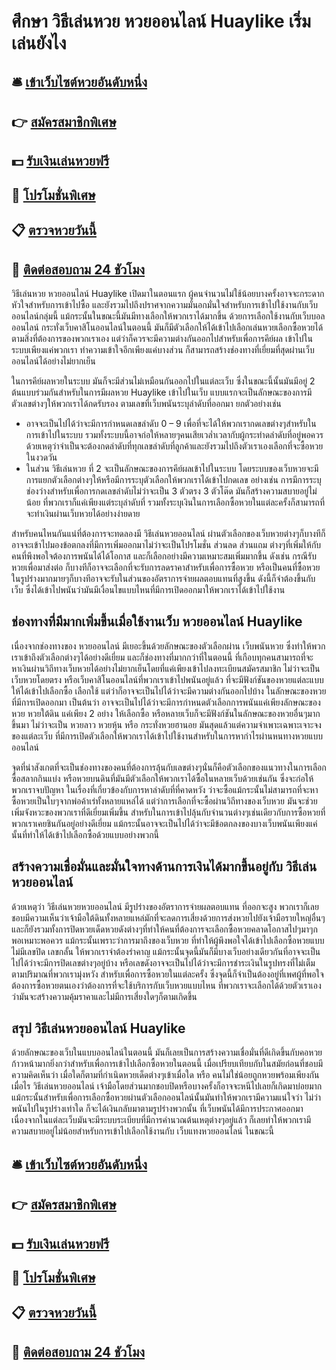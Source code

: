# ศึกษา วิธีเล่นหวย หวยออนไลน์ Huaylike เริ่มเล่นยังไง

## 🛎 [เข้าเว็บไซต์หวยอันดับหนึ่ง](https://bit.ly/3S9s1n9)
## 👉 [สมัครสมาชิกพิเศษ](https://bit.ly/3S9s1n9)
## 💵 [รับเงินเล่นหวยฟรี](https://bit.ly/3DFcQhs)
## 👑 [โปรโมชั่นพิเศษ](https://bit.ly/3DFcQhs)
## 📋 [ตรวจหวยวันนี้](https://bit.ly/3DFcQhs)
## 📱 [ติดต่อสอบถาม 24 ชัวโมง](https://bit.ly/3DFcQhs)

วิธีเล่นหวย หวยออนไลน์ Huaylike เปิดมาในตอนแรก ผู้คนจำนวนไม่ใช้น้อยบางครั้งอาจจะกระดากหัวใจสำหรับการเข้าไปซื้อ และยังรวมไปถึงปราศจากความมั่นอกมั่นใจสำหรับการเข้าไปใช้งานกับเว็บออนไลน์กลุ่มนี้ แม้กระนั้นในขณะนี้มันมีทางเลือกให้พวกเราได้มากขึ้น ด้วยการเลือกใช้งานกับเว็บบอลออนไลน์ กระทั่งเว็บคาสิโนออนไลน์ในตอนนี้ มันก็มีตัวเลือกให้ได้เข้าไปเลือกเล่นหวยเลือกซื้อหวยได้ตามสิ่งที่ต้องการของพวกเราเอง แต่ว่าก็ควรจะมีความต่างกันออกไปสำหรับเพื่อการคีย์ผล เข้าไปในระบบเพียงแค่พวกเรา ทำความเข้าใจอีกเพียงแค่บางส่วน ก็สามารถสร้างช่องทางที่เยี่ยมที่สุดผ่านเว็บออนไลน์ได้อย่างไม่ยากเย็น

ในการคีย์ผลหวยในระบบ มันก็จะมีส่วนไม่เหมือนกันออกไปในแต่ละเว็บ ซึ่งในขณะนี้นั้นมันมีอยู่ 2 ต้นแบบร่วมกันสำหรับในการมีผลหวย Huaylike เข้าไปในเว็บ แบบแรกจะเป็นลักษณะของการมีตัวเลขต่างๆให้พวกเราได้กดรับรอง ตามเลขที่เว็บพนันระบุลำดับที่ออกมา ยกตัวอย่างเช่น
- อาจจะเป็นไปได้ว่าจะมีการกำหนดเลขลำดับ 0 – 9 เพื่อที่จะได้ให้พวกเรากดเลขต่างๆสำหรับในการเข้าไปในระบบ รวมทั้งระบบนี้อาจก่อให้หลายๆคนเสียเวล่ำเวลากับผู้กระทำดลำดับที่อยู่พอควร ด้วยเหตุว่าจำเป็นจะต้องกดลำดับที่ทุกเลขลำดับที่ลูกค้าและยังรวมไปถึงตัวเราเองเลือกที่จะซื้อหวยในงวดวัน
- ในส่วน วิธีเล่นหวย ที่ 2 จะเป็นลักษณะของการคีย์ผลเข้าไปในระบบ โดยระบบของเว็บหวยจะมีการแยกตัวเลือกต่างๆให้หรือมีการระบุตัวเลือกให้พวกเราได้เข้าไปกดเลข อย่างเช่น การมีการระบุช่องว่างสำหรับเพื่อการกดเลขลำดับไม่ว่าจะเป็น 3 ตัวตรง 3 ตัวโต๊ด มันก็สร้างความสบายอยู่ไม่น้อย ที่พวกเราก็แค่เพียงแต่ระบุลำดับที่ รวมทั้งระบุเงินในการเลือกซื้อหวยในแต่ละครั้งก็สามารถที่จะทำเงินผ่านเว็บหวยได้อย่างง่ายดาย

สำหรับคนไหนกันแน่ที่ต้องการจะทดลองมี วิธีเล่นหวยออนไลน์ ผ่านตัวเลือกของเว็บหวยต่างๆก็บางทีก็อาจจะเข้าไปมองข้อตกลงที่มีการเพิ่มออกมาไม่ว่าจะเป็นโปรโมชั่น ส่วนลด ส่วนแถม ต่างๆที่เพิ่มให้กับคนที่พึงพอใจต้องการพนันได้ได้โอกาส และก็เลือกอย่างมีความเหมาะสมเพิ่มมากขึ้น ดังเช่น กรณีรับหวยเพื่อมาส่งต่อ ก็บางทีก็อาจจะเลือกที่จะรับการลดราคาสำหรับเพื่อการซื้อหวย หรือเป็นคนที่ซื้อหวยในรูปร่างมากมายๆก็บางทีอาจจะรับในส่วนของอัตราการจ่ายผลตอบแทนที่สูงขึ้น ดังนี้ก็จำต้องขึ้นกับเว็บ ซึ่งได้เข้าไปพนันว่ามันมีเงื่อนไขแบบไหนที่มีการเปิดออกมาให้พวกเราได้เข้าไปใช้งาน

## ช่องทางที่มีมากเพิ่มขึ้นเมื่อใช้งานเว็บ หวยออนไลน์ Huaylike
เนื่องจากช่องทางของ หวยออนไลน์ มีเยอะขึ้นด้วยลักษณะของตัวเลือกผ่าน เว็บพนันหวย ซึ่งทำให้พวกเราเข้าถึงตัวเลือกต่างๆได้อย่างดีเยี่ยม และก็ช่องทางที่มากกว่าที่ในตอนนี้ ที่เกือบทุกคนสามารถที่จะหาเงินผ่านวิถีทางเว็บหวยได้อย่างไม่ยากเย็นโดยที่แค่เพียงเข้าไปลงทะเบียนสมัครสมาชิก ไม่ว่าจะเป็นเว็บหวยโดยตรง หรือเว็บคาสิโนออนไลน์ที่พวกเราเข้าไปพนันอยู่แล้ว ที่จะมีฟังก์ชันของหวยแต่ละแบบให้ได้เข้าไปเลือกซื้อ เลือกใช้ แต่ว่าก็อาจจะเป็นไปได้ว่าจะมีความต่างกันออกไปบ้าง ในลักษณะของหวยที่มีการเปิดออกมา เป็นต้นว่า อาจจะเป็นไปได้ว่าจะมีการกำหนดตัวเลือกการพนันแค่เพียงลักษณะของหวย หวยใต้ดิน แค่เพียง 2 อย่าง ให้เลือกซื้อ หรือหลายเว็บก็จะมีฟังก์ชันในลักษณะของหวยอื่นๆมากขึ้นมา ไม่ว่าจะเป็น หวยลาว หวยหุ้น หรือ กระทั่งหวยฮานอย มันสุดแล้วแต่ความจําเพาะเฉพาะเจาะจงของแต่ละเว็บ ที่มีการเปิดตัวเลือกให้พวกเราได้เข้าไปใช้งานสำหรับในการหากำไรผ่านหนทางหวยแบบออนไลน์

จุดที่น่าสังเกตที่จะเป็นช่องทางของคนที่ต้องการลุ้นกับเลขต่างๆนั่นก็คือตัวเลือกของแนวทางในการเลือกซื้อสลากกินแบ่ง หรือหวยบนดินที่มันมีตัวเลือกให้พวกเราได้ซื้อในหลายเว็บด้วยเช่นกัน ซึ่งจะก่อให้พวกเราจบปัญหา ในเรื่องที่เกี่ยวข้องกับการหาลำดับที่ที่คาดหวัง ว่าจะซื้อแม้กระนั้นไม่สามารถที่จะหาซื้อหวยเป็นใบๆจากพ่อค้าเร่ทั้งหลายแหล่ได้ แต่ว่าการเลือกที่จะซื้อผ่านวิถีทางของเว็บหวย มันจะช่วยเพิ่มจังหวะของพวกเราที่ดีเยี่ยมเพิ่มขึ้น สำหรับในการเข้าไปลุ้นกับจำนวนต่างๆเช่นเดียวกับการซื้อหวยที่พวกเราเคยชินกันอยู่อย่างดีเยี่ยม แม้กระนั้นอาจจะเป็นไปได้ว่าจะมีข้อตกลงของบางเว็บพนันเพียงแค่นั้นที่ทำให้ได้เข้าไปเลือกซื้อด้วยแบบอย่างพวกนี้

## สร้างความเชื่อมั่นและมั่นใจทางด้านการเงินได้มากขึ้นอยู่กับ วิธีเล่นหวยออนไลน์
ด้วยเหตุว่า วิธีเล่นหวยหวยออนไลน์ มีรูปร่างของอัตราการจ่ายผลตอบแทน ที่ออกจะสูง พวกเราก็เลยชอบมีความเห็นว่าเจ้ามือใต้ดินทั้งหลายแหล่มักที่จะลดการเสี่ยงด้วยการส่งหวยไปยังเจ้ามือรายใหญ่อื่นๆและก็ยังรวมทั้งการปิดหวยเด็ดหวยดังต่างๆที่ทำให้คนที่ต้องการจะเลือกซื้อหวยคลาดโอกาสไปๆมาๆกพอเหมาะพอควร แม้กระนั้นเพราะว่าการมาถึงของเว็บหวย ที่ทำให้ผู้พึงพอใจได้เข้าไปเลือกซื้อหวยแบบไม่มีเลขปิด เลขกลั้น ให้พวกเราจำต้องรำคาญ แม้กระนั้นจุดนี้มันก็มีบางเว็บอย่างเดียวกันที่อาจจะเป็นไปได้ว่าจะมีการปิดเลขต่างๆอยู่บ้าง หรือเลขดังอาจจะเป็นไปได้ว่าจะมีการชำระเงินในรูปทรงที่ไม่เต็มตามปริมาณที่พวกเรามุ่งหวัง สำหรับเพื่อการซื้อหวยในแต่ละครั้ง ซึ่งจุดนี้ก็จำเป็นต้องอยู่ที่เพศผู้ที่พอใจต้องการซื้อหวยตนเองว่าต้องการที่จะใช้บริการกับเว็บหวยแบบไหน ที่พวกเราจะเลือกได้ด้วยตัวเราเองว่ามันจะสร้างความคุ้มราคาและไม่มีการเสี่ยงใดๆก็ตามเกิดขึ้น

## สรุป วิธีเล่นหวยออนไลน์ Huaylike
ด้วยลักษณะของเว็บในแบบออนไลน์ในตอนนี้ มันก็เลยเป็นการสร้างความเชื่อมั่นที่ดีเกิดขึ้นกับคอหวยก้าวหน้ามากยิ่งกว่าสำหรับเพื่อการเข้าไปเลือกซื้อหวยในตอนนี้ เมื่อเปรียบเทียบกับในสมัยก่อนที่ชอบมีความคิดเห็นว่า เมื่อใดก็ตามที่กำเนิดหวยเด็ดต่างๆเข้าเมื่อใด หรือ คนไม่ใช่น้อยถูกหวยพร้อมเพียงกันเมื่อไร วิธีเล่นหวยออนไลน์ เจ้ามือโดยส่วนมากชอบปิดหรือบางครั้งก็อาจจะหนีไปเลยก็เกิดมาบ่อยมาก แม้กระนั้นสำหรับเพื่อการเลือกซื้อหวยผ่านตัวเลือกออนไลน์นั้นมันทำให้พวกเรามีความแน่ใจว่า ไม่ว่าพนันไปในรูปร่างเท่าใด ก็จะได้เงินกลับมาตามรูปร่างพวกนั้น ที่เว็บพนันได้มีการประกาศออกมา เนื่องจากในแต่ละเว็บมันจะมีระบบระเบียบที่มีการคำนวณต้นเหตุต่างๆอยู่แล้ว ก็เลยทำให้พวกเรามีความสบายอยู่ไม่น้อยสำหรับการเข้าไปเลือกใช้งานกับ เว็บแทงหวยออนไลน์ ในขณะนี้

## 🛎 [เข้าเว็บไซต์หวยอันดับหนึ่ง](https://bit.ly/3S9s1n9)
## 👉 [สมัครสมาชิกพิเศษ](https://bit.ly/3S9s1n9)
## 💵 [รับเงินเล่นหวยฟรี](https://bit.ly/3DFcQhs)
## 👑 [โปรโมชั่นพิเศษ](https://bit.ly/3DFcQhs)
## 📋 [ตรวจหวยวันนี้](https://bit.ly/3DFcQhs)
## 📱 [ติดต่อสอบถาม 24 ชัวโมง](https://bit.ly/3DFcQhs)
